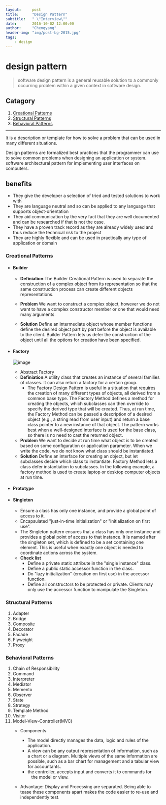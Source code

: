 ```yaml
---
layout:     post
title:      "Design Pattern"
subtitle:   " \"Interview\""
date:       2016-10-02 12:00:00
author:     "Chengyang"
header-img: "img/post-bg-2015.jpg"
tags:
    - design
---
```


# design pattern

> software design pattern is a general reusable solution to a commonly occurring problem within a given context in software design.

## Catagory

1. [Creational Patterns](#creational-patterns)
2. [Structural Patterns](#structural-patterns)
3. [Behavioral Patterns](#behavioral-patterns)


---
It is a description or template for how to solve a problem that can be used in many different situations.

Design patterns are formalized best practices that the programmer can use to solve common problems when designing an application or system. software architectural pattern for implementing user interfaces on computers.


## benefits
-  They give the developer a selection of tried and tested solutions to work with
-  They are language neutral and so can be applied to any language that supports object-orientation
-  They aid communication by the very fact that they are well documented and can be researched if that is not the case.
-  They have a proven track record as they are already widely used and thus reduce the technical risk to the project
-  They are highly flexible and can be used in practically any type of application or domain


###	Creational Patterns
- #### Builder
	- **Definiation**
	The Builder Creational Pattern is used to separate the construction of a 		complex object from its representation so that the same construction 		process can create different objects representations.
	- **Problem**
	We want to construct a complex object, however we do not want to have a 		complex constructor member or one that would need many arguments.

	- **Solution**
		Define an intermediate object whose member functions define the desired 		object part by part before the object is available to the client. Builder 		Pattern lets us defer the construction of the object until all the options 		for creation have been specified.

- #### Factory
	![image](http://www.runoob.com/wp-content/uploads/2014/08/factory_pattern_uml_diagram.jpg)
	-	Abstract Factory
	- **Definiation**
	A utility class that creates an instance of several families of classes. It can also return a factory for a certain group.
		- The Factory Design Pattern is useful in a situation that requires the creation of many different types of objects, all derived from a common base type. The Factory Method defines a method for creating the objects, which subclasses can then override to specify the derived type that will be created. Thus, at run time, the Factory Method can be passed a description of a desired object (e.g., a string read from user input) and return a base class pointer to a new instance of that object. The pattern works best when a well-designed interface is used for the base class, so there is no need to cast the returned object.
	- **Problem**
We want to decide at run time what object is to be created based on some configuration or application parameter. When we write the code, we do not know what class should be instantiated.
	- **Solution**
Define an interface for creating an object, but let subclasses decide which class to instantiate. Factory Method lets a class defer instantiation to subclasses.
In the following example, a factory method is used to create laptop or desktop computer objects at run time.
- #### Prototype
- #### Singleton
	- Ensure a class has only one instance, and provide a global point of access to it.
	- Encapsulated "just-in-time initialization" or "initialization on first use".
	- The Singleton pattern ensures that a class has only one instance and provides a global point of access to that instance. It is named after the singleton set, which is defined to be a set containing one element. This is useful when exactly one object is needed to coordinate actions across the system.
	- **Check list**
		- Define a private static attribute in the "single instance" class.
		- Define a public static accessor function in the class.
		- Do "lazy initialization" (creation on first use) in the accessor function.
		- Define all constructors to be protected or private.
Clients may only use the accessor function to manipulate the Singleton.

###	Structural Patterns
1.	Adapter
2.	Bridge
3.	Composite
4.	Decorator
5.	Facade
6.	Flyweight
7.	Proxy

###	Behavioral Patterns
1.	Chain of Responsibility
2.	Command
3.	Interpreter
4.	Mediator
5.	Memento
6.	Observer
7.	State
8.	Strategy
9.	Template Method
10.	Visitor
11.	Model-View-Controller(MVC)
	- Components
		- The model directly manages the data, logic and rules of the application.
		- A view can be any output representation of information, such as a chart or a diagram. Multiple views of the same information are possible, such as a bar chart for management and a tabular view for accountants.
		- the controller, accepts input and converts it to commands for     the model or view.

	- Advantage: Display and Processing are separated. Being able to tease these components apart makes the code easier to re-use and independently test.
